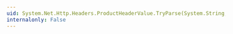 ```yaml
---
uid: System.Net.Http.Headers.ProductHeaderValue.TryParse(System.String,System.Net.Http.Headers.ProductHeaderValue@)
internalonly: False
---
```


